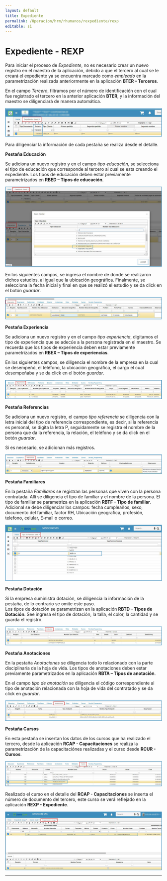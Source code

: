 ```yaml
---
layout: default
title: Expediente
permalink: /Operacion/hrm/rhumanos/rexpediente/rexp
editable: si
---
```


# Expediente - REXP


Para iniciar el proceso de _Expediente_, no es necesario crear un nuevo registro en el maestro de la aplicación, debido a que el tercero al cual se le creará el expediente ya se encuentra marcado como _empleado_ en la parametrización realizada anteriormente en la aplicación **BTER – Terceros**. 

En el campo _Tercero_, filtramos por el número de identificación con el cual fue registrado el tercero en la anterior aplicación **BTER**, y la información del maestro se diligenciará de manera automática.


![](rexp1.png)


Para diligenciar la información de cada pestaña se realiza desde el detalle.

**Pestaña Educación**

Se adiciona un nuevo registro y en el campo _tipo educación_, se selecciona el tipo de educación que corresponde al tercero al cual se esta creando el expediente. Los tipos de educación deben estar previamente parametrizados en **RBED – Tipos de educación**.


![](rexp2.png)


En los siguientes campos, se ingresa el nombre de donde se realizaron dichos estudios, al igual que la ubicación geográfica. Finalmente, se selecciona la fecha inicial y final en que se realizó el estudio y se da click en el botón _guardar_.


![](rexp3.png)


**Pestaña Experiencia**

Se adiciona un nuevo registro y en el campo _tipo experiencia_, digitamos el tipo de experiencia que se adecúe a la persona registrada en el maestro. Se recuerda que los tipos de experiencia deben estar previamente parametrizados en **RBEX – Tipos de experiencias**.  

En los siguientes campos, se diligencia el nombre de la empresa en la cual se desempeñó, el teléfono, la ubicación geográfica, el cargo el cual desempeñaba y se da click en el botón _guardar_.  



![](rexp4.png)




**Pestaña Referencias**

Se adiciona un nuevo registro, el campo _tipo referencia_ se diligencia con la letra inicial del tipo de referencia correspondiente, es decir, si la referencia es personal, se digita la letra P, seguidamente se registra el nombre de la persona que da la referencia, la relación, el teléfono y se da click en el botón _guardar_.

Si es necesario, se adicionan más registros.


![](rexp5.png)


**Pestaña Familiares**

En la pestaña _Familiares_ se registran las personas que viven con la persona contratada. Allí se diligencia el tipo de familiar y el nombre de la persona. El tipo de familiar se parametriza en la aplicación **RBTF – Tipo de familiar**. Adicional se debe diligenciar los campos: fecha cumpleaños, sexo, documento del familiar, factor RH, Ubicación geografica, profesión, telefono, celular, E-mail o correo.  


![](rexp6.png)


**Pestaña Dotación**

Si la empresa suministra dotación, se diligencia la información de la pestaña, de lo contrario se omite este paso.  
Los tipos de dotación se parametrizan en la aplicación **RBTD – Tipos de Dotación**. See ingresa el tipo de dotación, la talla, el color, la cantidad y se guarda el registro.


![](rexp7.png)


**Pestaña Anotaciones**

En la pestaña _Anotaciones_ se diligencia todo lo relacionado con la parte disciplinaria de la hoja de vida. Los tipos de anotaciones deben estar previamente parametrizados en la aplicación **RBTA – Tipos de anotación**. 

En el campo _tipo de anotación_ se diligencia el código correspondiente al tipo de anotación relacionada con la hoja de vida del contratado y se da click en _guardar_.


![](rexp8.png)

**Pestaña Cursos**

En esta pestaña se insertan los datos de los cursos que ha realizado el tercero, desde la aplicación **RCAP - Capacitaciones** se realiza la parametrización de la capacitaciónes realizadas y el curso desde **RCUR - Cursos**.  

![](rexp12.png)

Realizado el curso en el detalle del **RCAP - Capacitaciones** se inserta el número de documento del tercero, este curso se verá reflejado en la aplicación **REXP - Expediente**.  

![](rexp11.png)

**********














